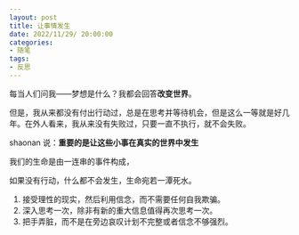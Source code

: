```yaml
---
layout: post
title: 让事情发生
date: 2022/11/29/ 20:00:00
categories:
- 随笔
tags:
- 反思
---
```


每当人们问我——梦想是什么？我都会回答**改变世界**。

但是，我从来都没有付出行动过，总是在思考并等待机会，但是这么一等就是好几年。在外人看来，我从来没有失败过，只要一直不执行，就不会失败。

shaonan 说：**重要的是让这些小事在真实的世界中发生**

我们的生命是由一连串的事件构成，

如果没有行动，什么都不会发生，生命宛若一潭死水。



1. 接受理性的现实，然后利用信念，而不需要任何自我欺骗。
2. 深入思考一次，除非有新的重大信息值得再次思考一次。
3. 把手弄脏，而不是在旁边哀叹计划不完整或者信念不够强烈。